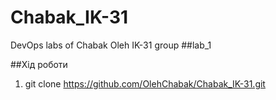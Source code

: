 # Chabak_IK-31
DevOps labs of Chabak Oleh IK-31 group
##lab_1


##Хід роботи
1. git clone https://github.com/OlehChabak/Chabak_IK-31.git
